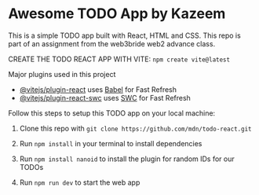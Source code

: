 # Awesome TODO App by Kazeem

This is a simple TODO app built with React, HTML and CSS. This repo is part of an assignment from the web3bride web2 advance class.

CREATE THE TODO REACT APP WITH VITE: ```npm create vite@latest```

Major plugins used in this project
- [@vitejs/plugin-react](https://github.com/vitejs/vite-plugin-react/blob/main/packages/plugin-react/README.md) uses [Babel](https://babeljs.io/) for Fast Refresh
- [@vitejs/plugin-react-swc](https://github.com/vitejs/vite-plugin-react-swc) uses [SWC](https://swc.rs/) for Fast Refresh

Follow this steps to setup this TODO app on your local machine:
1. Clone this repo with ```git clone https://github.com/mdn/todo-react.git```

2. Run ```npm install``` in your terminal to install dependencies

3. Run ```npm install nanoid``` to install the plugin for random IDs for our TODOs

3. Run ```npm run dev``` to start the web app